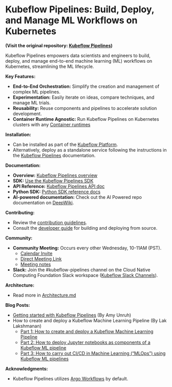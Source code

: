 # Kubeflow Pipelines: Build, Deploy, and Manage ML Workflows on Kubernetes

**(Visit the original repository: [Kubeflow Pipelines](https://github.com/kubeflow/pipelines))**

Kubeflow Pipelines empowers data scientists and engineers to build, deploy, and manage end-to-end machine learning (ML) workflows on Kubernetes, streamlining the ML lifecycle.

**Key Features:**

*   **End-to-End Orchestration:** Simplify the creation and management of complex ML pipelines.
*   **Experimentation:** Easily iterate on ideas, compare techniques, and manage ML trials.
*   **Reusability:** Reuse components and pipelines to accelerate solution development.
*   **Container Runtime Agnostic:** Run Kubeflow Pipelines on Kubernetes clusters with any [Container runtimes](https://kubernetes.io/docs/setup/production-environment/container-runtimes/)

**Installation:**

*   Can be installed as part of the [Kubeflow Platform](https://www.kubeflow.org/docs/started/installing-kubeflow/#kubeflow-platform).
*   Alternatively, deploy as a standalone service following the instructions in the [Kubeflow Pipelines](https://www.kubeflow.org/docs/components/pipelines/operator-guides/installation/) documentation.

**Documentation:**

*   **Overview:** [Kubeflow Pipelines overview](https://www.kubeflow.org/docs/components/pipelines/overview/)
*   **SDK:** [Use the Kubeflow Pipelines SDK](https://kubeflow-pipelines.readthedocs.io/en/stable/)
*   **API Reference:** [Kubeflow Pipelines API doc](https://www.kubeflow.org/docs/components/pipelines/reference/api/kubeflow-pipeline-api-spec/)
*   **Python SDK:** [Python SDK reference docs](https://kubeflow-pipelines.readthedocs.io/en/stable/)
*   **AI-powered documentation:** Check out the AI Powered repo documentation on [DeepWiki](https://deepwiki.com/kubeflow/pipelines).

**Contributing:**

*   Review the [contribution guidelines](./CONTRIBUTING.md).
*   Consult the [developer guide](./developer_guide.md) for building and deploying from source.

**Community:**

*   **Community Meeting:** Occurs every other Wednesday, 10-11AM (PST).
    *   [Calendar Invite](https://calendar.google.com/event?action=TEMPLATE&tmeid=NTdoNG5uMDBtcnJlYmdlOWt1c2lkY25jdmlfMjAxOTExMTNUMTgwMDAwWiBqZXNzaWV6aHVAZ29vZ2xlLmNvbQ&tmsrc=jessiezhu%40google.com&scp=ALL)
    *   [Direct Meeting Link](https://zoom.us/j/92607298595?pwd%3DVlKLUbiguGkbT9oKbaoDmCxrhbRop7.1&sa=D&source=calendar&ust=1736264977415448&usg=AOvVaw1EIkjFsKy0d4yQPptIJS3x)
    *   [Meeting notes](http://bit.ly/kfp-meeting-notes)
*   **Slack:** Join the #kubeflow-pipelines channel on the Cloud Native Computing Foundation Slack workspace ([Kubeflow Slack Channels](https://www.kubeflow.org/docs/about/community/#kubeflow-slack-channels)).

**Architecture:**

*   Read more in [Architecture.md](docs/Architecture.md)

**Blog Posts:**

*   [Getting started with Kubeflow Pipelines](https://cloud.google.com/blog/products/ai-machine-learning/getting-started-kubeflow-pipelines) (By Amy Unruh)
*   How to create and deploy a Kubeflow Machine Learning Pipeline (By Lak Lakshmanan)
    *   [Part 1: How to create and deploy a Kubeflow Machine Learning Pipeline](https://medium.com/data-science/how-to-create-and-deploy-a-kubeflow-machine-learning-pipeline-part-1-efea7a4b650f)
    *   [Part 2: How to deploy Jupyter notebooks as components of a Kubeflow ML pipeline](https://medium.com/data-science/how-to-deploy-jupyter-notebooks-as-components-of-a-kubeflow-ml-pipeline-part-2-b1df77f4e5b3)
    *   [Part 3: How to carry out CI/CD in Machine Learning (“MLOps”) using Kubeflow ML pipelines](https://medium.com/google-cloud/how-to-carry-out-ci-cd-in-machine-learning-mlops-using-kubeflow-ml-pipelines-part-3-bdaf68082112)

**Acknowledgments:**

*   Kubeflow Pipelines utilizes [Argo Workflows](https://github.com/argoproj/argo-workflows) by default.
